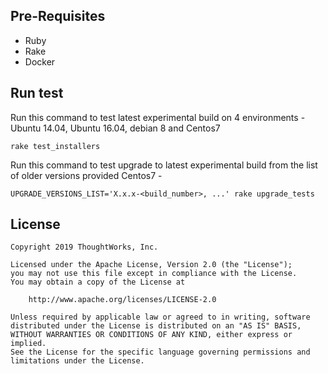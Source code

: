 ## Pre-Requisites

* Ruby
* Rake
* Docker

## Run test

Run this command to test latest experimental build on 4 environments - Ubuntu 14.04, Ubuntu 16.04, debian 8 and Centos7

```rake test_installers```

Run this command to test upgrade to latest experimental build from the list of older versions provided Centos7 - 

```UPGRADE_VERSIONS_LIST='X.x.x-<build_number>, ...' rake upgrade_tests``` 

## License

```plain
Copyright 2019 ThoughtWorks, Inc.

Licensed under the Apache License, Version 2.0 (the "License");
you may not use this file except in compliance with the License.
You may obtain a copy of the License at

    http://www.apache.org/licenses/LICENSE-2.0

Unless required by applicable law or agreed to in writing, software
distributed under the License is distributed on an "AS IS" BASIS,
WITHOUT WARRANTIES OR CONDITIONS OF ANY KIND, either express or implied.
See the License for the specific language governing permissions and
limitations under the License.
```
